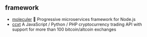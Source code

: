 ## framework

- [moleculer](https://github.com/moleculerjs/moleculer) :rocket: Progressive microservices framework for Node.js
- [ccxt](https://github.com/ccxt/ccxt) A JavaScript / Python / PHP cryptocurrency trading API with support for more than 100 bitcoin/altcoin exchanges